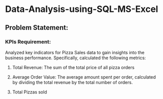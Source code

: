 # Data-Analysis-using-SQL-MS-Excel

## Problem Statement:

### KPIs Requirement:

Analyzed key indicators for Pizza Sales data to gain insights into the business performance. Specifically, calculated the following metrics:

1. Total Revenue: The sum of the total price of all pizza orders

2. Average Order Value: The average amount spent per order, calculated by dividing the total revenue by the total number of orders.

3. Total Pizzas sold
